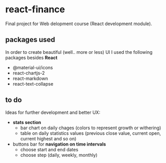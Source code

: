 # react-finance

Final project for Web delopment course (React development module).

## packages used
In order to create beautiful (well.. more or less) UI I used the following packages besides **React**
* @material-ui/icons
* react-chartjs-2
* react-markdown
* react-text-collapse

## to do
Ideas for further development and better UX:
* **stats section**
    * bar chart on daily chages (colors to represent growth or withering)
    * table on daily statistics values (previous close value, current open, current highest and so on)
* buttons bar for **navigation on time intervals**
    * choose start and end dates
    * choose step (daily, weekly, monthly)
